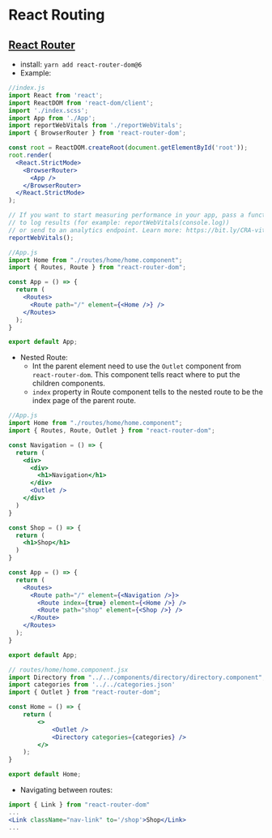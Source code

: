 # React Routing

## [React Router](https://reactrouter.com/en/main)

- install: ```yarn add react-router-dom@6```
- Example:
```jsx
//index.js
import React from 'react';
import ReactDOM from 'react-dom/client';
import './index.scss';
import App from './App';
import reportWebVitals from './reportWebVitals';
import { BrowserRouter } from 'react-router-dom';

const root = ReactDOM.createRoot(document.getElementById('root'));
root.render(
  <React.StrictMode>
    <BrowserRouter>
      <App />
    </BrowserRouter>
  </React.StrictMode>
);

// If you want to start measuring performance in your app, pass a function
// to log results (for example: reportWebVitals(console.log))
// or send to an analytics endpoint. Learn more: https://bit.ly/CRA-vitals
reportWebVitals();

```
```jsx
//App.js
import Home from "./routes/home/home.component";
import { Routes, Route } from "react-router-dom";

const App = () => {
  return (
    <Routes>
      <Route path="/" element={<Home />} />
    </Routes>
  );
}

export default App;
```
- Nested Route:
  - Int the parent element need to use the ```Outlet``` component from ```react-router-dom```. This component tells react where to put the children components.
  - ```index``` property in Route component tells to the nested route to be the index page of the parent route.
```jsx
//App.js
import Home from "./routes/home/home.component";
import { Routes, Route, Outlet } from "react-router-dom";

const Navigation = () => {
  return (
    <div>
      <div>
        <h1>Navigation</h1>
      </div>
      <Outlet />
    </div>
  )
}

const Shop = () => {
  return (
    <h1>Shop</h1>
  )
}

const App = () => {
  return (
    <Routes>
      <Route path="/" element={<Navigation />}>
        <Route index={true} element={<Home />} />
        <Route path="shop" element={<Shop />} />
      </Route>
    </Routes>
  );
}

export default App;
```
```jsx
// routes/home/home.component.jsx
import Directory from "../../components/directory/directory.component";
import categories from '../../categories.json'
import { Outlet } from "react-router-dom";

const Home = () => {
    return (
        <>
            <Outlet />
            <Directory categories={categories} />
        </>
    );
}

export default Home;

```
- Navigating between routes:
```jsx
import { Link } from "react-router-dom"
...
<Link className="nav-link" to='/shop'>Shop</Link>
...
```
